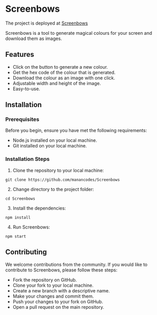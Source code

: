 # Screenbows
The project is deployed at [Screenbows](https://manancodes.github.io/Screenbows/)

Screenbows is a tool to generate magical colours for your screen and download them as images.

## Features

- Click on the button to generate a new colour.
- Get the hex code of the colour that is generated.
- Download the colour as an image with one click.
- Adjustable width and height of the image.
- Easy-to-use.

## Installation

### Prerequisites

Before you begin, ensure you have met the following requirements:

- Node.js installed on your local machine.
- Git installed on your local machine.

### Installation Steps

1. Clone the repository to your local machine:

`git clone https://github.com/manancodes/Screenbows`

2. Change directory to the project folder:

`cd Screenbows`

3. Install the dependencies:    

`npm install`

4. Run Screenbows:

`npm start`

## Contributing
We welcome contributions from the community. If you would like to contribute to Screenbows, please follow these steps:

- Fork the repository on GitHub.
- Clone your fork to your local machine.
- Create a new branch with a descriptive name.
- Make your changes and commit them.
- Push your changes to your fork on GitHub.
- Open a pull request on the main repository.
